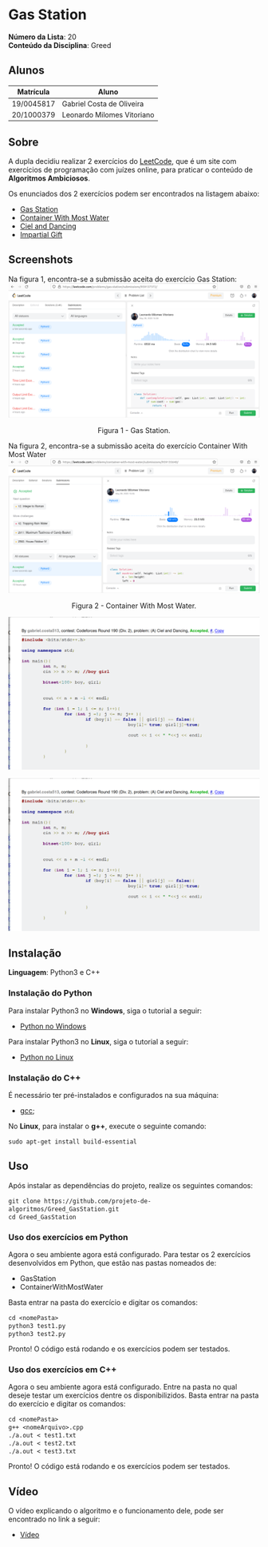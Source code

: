 # Gas Station

**Número da Lista**: 20<br>
**Conteúdo da Disciplina**: Greed<br>

## Alunos
| Matrícula | Aluno |
| -- | -- |
| 19/0045817  | Gabriel Costa de Oliveira      |
| 20/1000379  |  Leonardo Milomes Vitoriano |

## Sobre 
A dupla decidiu realizar 2 exercícios do [LeetCode](https://leetcode.com/problemset/all/), que é um site com exercícios de programação com juízes online, para praticar o conteúdo de **Algoritmos Ambiciosos**.

Os enunciados dos 2 exercícios podem ser encontrados na listagem abaixo:

- [Gas Station](https://leetcode.com/problems/gas-station/)
- [Container With Most Water](https://leetcode.com/problems/container-with-most-water/description/)
- [Ciel and Dancing](https://codeforces.com/problemset/problem/322/A)
- [Impartial Gift](https://atcoder.jp/contests/abc302/tasks/abc302_d)

## Screenshots

Na figura 1, encontra-se a submissão aceita do exercício Gas Station:
<img src="assets/GasStation.png">
<p align="center">Figura 1 - Gas Station.</p>

Na figura 2, encontra-se a submissão aceita do exercício Container With Most Water<br>
<img src="assets/ContainerWithMostWater.png">
<p align="center">Figura 2 - Container With Most Water.</p>

![Na figura 3, encontra-se a submissão aceita do exercício Ciel and Dancing](./assets/CielandDancing.png)

![Na figura 4, encontra-se a submissão aceita do Impartial Gift](./assets/CielandDancing.png)


## Instalação 

**Linguagem**: Python3 e C++<br>

### Instalação do Python

Para instalar Python3 no **Windows**, siga o tutorial a seguir:
- [Python no Windows](https://www.python.org/downloads/windows/)

Para instalar Python3 no **Linux**, siga o tutorial a seguir:
- [Python no Linux](https://python.org.br/instalacao-linux/)

### Instalação do C++

É necessário ter pré-instalados e configurados na sua máquina:
- [gcc](https://gcc.gnu.org/);

No **Linux**, para instalar o **g++**, execute o seguinte comando:

    sudo apt-get install build-essential

## Uso 

Após instalar as dependências do projeto, realize os seguintes comandos: 

    git clone https://github.com/projeto-de-algoritmos/Greed_GasStation.git
    cd Greed_GasStation

### Uso dos exercícios em Python

Agora o seu ambiente agora está configurado. Para testar os 2 exercícios desenvolvidos em Python, que estão nas pastas nomeados de:
- GasStation
- ContainerWithMostWater

Basta entrar na pasta do exercício e digitar os comandos:

    cd <nomePasta>
    python3 test1.py
    python3 test2.py

Pronto! O código está rodando e os exercícios podem ser testados.

### Uso dos exercícios em C++

Agora o seu ambiente agora está configurado. Entre na pasta no qual deseje testar um exercícios dentre os disponibilizidos. Basta entrar na pasta do exercício e digitar os comandos:

    cd <nomePasta>
    g++ <nomeArquivo>.cpp
    ./a.out < test1.txt
    ./a.out < test2.txt
    ./a.out < test3.txt

Pronto! O código está rodando e os exercícios podem ser testados.

## Vídeo

O vídeo explicando o algoritmo e o funcionamento dele, pode ser encontrado no link a seguir:
- [Vídeo]()



